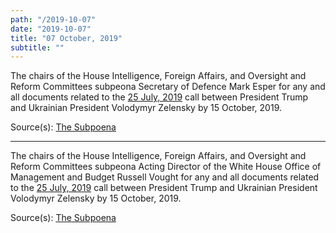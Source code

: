 ```yaml
---
path: "/2019-10-07"
date: "2019-10-07"
title: "07 October, 2019"
subtitle: ""
---
```


The chairs of the House Intelligence, Foreign Affairs, and Oversight and Reform Committees subpeona Secretary of Defence Mark Esper for any and all documents related to the <a href="#2019-07-25">25 July, 2019</a> call between President Trump and Ukrainian President Volodymyr Zelensky by 15 October, 2019.

<span class="sources">
Source(s): <a href="https://intelligence.house.gov/uploadedfiles/2019-10-07.eec_engel_schiff_to_esper-dod_re_subpoena.pdf" target="_blank" rel="noopener noreferrer">The Subpoena</a>
</span>

---

The chairs of the House Intelligence, Foreign Affairs, and Oversight and Reform Committees subpeona Acting Director of the White House Office of Management and Budget Russell Vought for any and all documents related to the <a href="#2019-07-25">25 July, 2019</a> call between President Trump and Ukrainian President Volodymyr Zelensky by 15 October, 2019.

<span class="sources">
Source(s): <a href="https://intelligence.house.gov/uploadedfiles/2019-10-07.eec_engel_schiff_to_vought-_omb_re_subpoena.pdf" target="_blank" rel="noopener noreferrer">The Subpoena</a>
</span>
